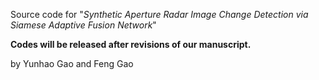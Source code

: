 Source code for "*Synthetic Aperture Radar Image Change Detection via Siamese Adaptive Fusion Network*" 

**Codes will be released after revisions of our manuscript.**

by Yunhao Gao and Feng Gao
